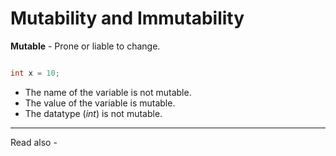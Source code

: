# Mutability and Immutability

**Mutable** - Prone or liable to change.

```java

int x = 10;
```

- The name of the variable is not mutable.
- The value of the variable is mutable.
- The datatype (*int*) is not mutable.





---
Read also - 